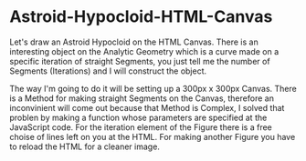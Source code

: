 # Astroid-Hypocloid-HTML-Canvas
Let's draw an Astroid Hypocloid on the HTML Canvas. There is an interesting object on the Analytic Geometry which is a curve made on a specific iteration of straight Segments, you just tell me the number of Segments (Iterations) and I will construct the object.

The way I'm going to do it will be setting up a 300px x 300px Canvas. There is a Method for making straight Segments on the Canvas, therefore an inconvinient will come out because that Method is Complex, I solved that problen by making a function whose parameters are specified at the JavaScript code. For the iteration element of the Figure there is a free choise of lines left on you at the HTML. For making another Figure you have to reload the HTML for a cleaner image.     
